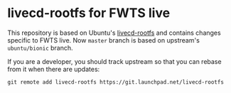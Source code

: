 # livecd-rootfs for FWTS live

This repository is based on Ubuntu's
[livecd-rootfs](https://code.launchpad.net/livecd-rootfs) and contains
changes specific to FWTS live. Now `master` branch is based on
upstream's `ubuntu/bionic` branch.

If you are a developer, you should track upstream so that you can
rebase from it when there are updates:

    git remote add livecd-rootfs https://git.launchpad.net/livecd-rootfs
